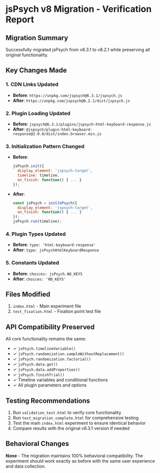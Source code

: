 # jsPsych v8 Migration - Verification Report

## Migration Summary
Successfully migrated jsPsych from v6.3.1 to v8.2.1 while preserving all original functionality.

## Key Changes Made

### 1. CDN Links Updated
- **Before**: `https://unpkg.com/jspsych@6.3.1/jspsych.js`
- **After**: `https://unpkg.com/jspsych@8.2.1/dist/jspsych.js`

### 2. Plugin Loading Updated
- **Before**: `jspsych@6.3.1/plugins/jspsych-html-keyboard-response.js`
- **After**: `@jspsych/plugin-html-keyboard-response@2.0.0/dist/index.browser.min.js`

### 3. Initialization Pattern Changed
- **Before**: 
  ```javascript
  jsPsych.init({
    display_element: 'jspsych-target',
    timeline: timeline,
    on_finish: function() { ... }
  });
  ```
- **After**:
  ```javascript
  const jsPsych = initJsPsych({
    display_element: 'jspsych-target',
    on_finish: function() { ... }
  });
  jsPsych.run(timeline);
  ```

### 4. Plugin Types Updated
- **Before**: `type: 'html-keyboard-response'`
- **After**: `type: jsPsychHtmlKeyboardResponse`

### 5. Constants Updated
- **Before**: `choices: jsPsych.NO_KEYS`
- **After**: `choices: 'NO_KEYS'`

## Files Modified
1. `index.html` - Main experiment file
2. `test_fixation.html` - Fixation point test file

## API Compatibility Preserved
All core functionality remains the same:
- ✓ `jsPsych.timelineVariable()`
- ✓ `jsPsych.randomization.sampleWithoutReplacement()`
- ✓ `jsPsych.randomization.factorial()`
- ✓ `jsPsych.data.get()`
- ✓ `jsPsych.data.addProperties()`
- ✓ `jsPsych.finishTrial()`
- ✓ Timeline variables and conditional functions
- ✓ All plugin parameters and options

## Testing Recommendations
1. Run `validation_test.html` to verify core functionality
2. Run `test_migration_complete.html` for comprehensive testing
3. Test the main `index.html` experiment to ensure identical behavior
4. Compare results with the original v6.3.1 version if needed

## Behavioral Changes
**None** - The migration maintains 100% behavioral compatibility. The experiment should work exactly as before with the same user experience and data collection.